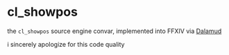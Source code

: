 # cl_showpos

the `cl_showpos` source engine convar, implemented into FFXIV via [Dalamud](https://github.com/goatcorp/Dalamud)

i sincerely apologize for this code quality
